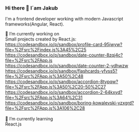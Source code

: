 ### Hi there 👋 I´am Jakub

  I'm a frontend developer working with modern Javascript frameworks(Angular, React).

  🔭 I’m currently working on 
  <br>
  Small projects created by React.js:
  <br>
  https://codesandbox.io/p/sandbox/profile-card-95jwyw?file=%2Fsrc%2Findex.js%3A45%2C25
  <br>
  https://codesandbox.io/p/sandbox/date-counter-8zqj4c?file=%2Fsrc%2FApp.js
  <br>
  https://codesandbox.io/p/sandbox/date-counter-2-ydhwzw
  <br>
  https://codesandbox.io/p/sandbox/flashcards-yfvss5?file=%2Fsrc%2FApp.js%3A50%2C48
  <br>
  https://codesandbox.io/p/sandbox/accordion-8typqw?file=%2Fsrc%2FApp.js%3A50%2C20-50%2C27
  <br>
  https://codesandbox.io/p/sandbox/accordion-2-64kxyd?file=%2Fsrc%2FApp.js%3A64%2C31
  <br>
  https://codesandbox.io/p/sandbox/boring-kowalevski-yzxgrd?file=%2Fsrc%2FApp.js%3A106%2C28
  <br> <br>
🌱 I’m currently learning
<br>
React.js
